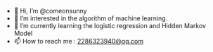 - 👋 Hi, I’m @comeonsunny
- 👀 I’m interested in the algorithm of machine learning.
- 🌱 I’m currently learning the logistic regression and Hidden Markov Model
- 📫 How to reach me : 2286323940@qq.com

<!---
comeonsunny/comeonsunny is a ✨ special ✨ repository because its `README.md` (this file) appears on your GitHub profile.
You can click the Preview link to take a look at your changes.
--->
